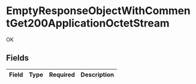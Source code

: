 # EmptyResponseObjectWithCommentGet200ApplicationOctetStream

OK


## Fields

| Field       | Type        | Required    | Description |
| ----------- | ----------- | ----------- | ----------- |